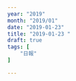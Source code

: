 ```yaml
---
year: "2019"
month: "2019/01"
date: "2019-01-23"
title: "2019-01-23 "
draft: true
tags: [
    "日報"
]

---
```


